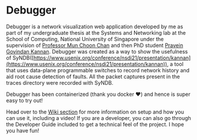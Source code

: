 # Debugger

Debugger is a network visualization web application developed by me as part of my undergraduate thesis <insert report here> at the Systems and Networking lab at the School of Computing, National University of Singapore under the supervision of [Professor Mun Choon Chan](https://www.comp.nus.edu.sg/~chanmc/past-students.html) and then PhD student [Pravein Govindan Kannan](https://researcher.watson.ibm.com/researcher/view.php?person=ibm-Pravein.Govindan.Kannan). Debugger was created as a way to show the usefulness of SyNDB([https://www.usenix.org/conference/nsdi21/presentation/kannan](https://www.usenix.org/conference/nsdi21/presentation/kannan)), a tool that uses data-plane programmable switches to record network history and aid root cause detection of faults. All the packet captures present in the traces directory were recorded with SyNDB.

Debugger has been containerized (thank you docker ♥️) and hence is super easy to try out!

Head over to the [Wiki section](https://github.com/sankalp-sangle/FlaskDebugger/wiki) for more information on setup and how you can use it, including a video! If you are a developer, you can also go through the Developer Guide included to get a technical feel of the project. I hope you have fun!
